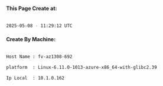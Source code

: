 
   
#### This Page Create at:

```bash

2025-05-08 - 11:29:12 UTC

```

#### Create By Machine:

```bash

Host Name : fv-az1308-692

platform  : Linux-6.11.0-1013-azure-x86_64-with-glibc2.39

Ip Local  : 10.1.0.162

```

